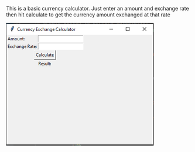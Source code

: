 This is a basic currency calculator. Just enter an amount
and exchange rate then hit calculate to get the currency amount exchanged at that rate

![currency calculator preview](https://github.com/Stevene1234/Desktop-Apps/blob/main/currencycalculator/currencycalculator.png)
